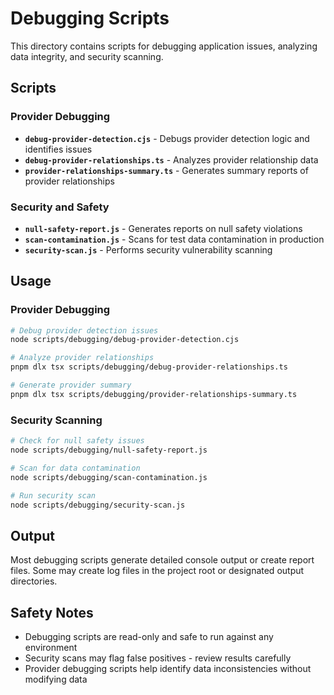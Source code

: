 # Debugging Scripts

This directory contains scripts for debugging application issues, analyzing data integrity, and security scanning.

## Scripts

### Provider Debugging
- **`debug-provider-detection.cjs`** - Debugs provider detection logic and identifies issues
- **`debug-provider-relationships.ts`** - Analyzes provider relationship data
- **`provider-relationships-summary.ts`** - Generates summary reports of provider relationships

### Security and Safety
- **`null-safety-report.js`** - Generates reports on null safety violations
- **`scan-contamination.js`** - Scans for test data contamination in production
- **`security-scan.js`** - Performs security vulnerability scanning

## Usage

### Provider Debugging
```bash
# Debug provider detection issues
node scripts/debugging/debug-provider-detection.cjs

# Analyze provider relationships
pnpm dlx tsx scripts/debugging/debug-provider-relationships.ts

# Generate provider summary
pnpm dlx tsx scripts/debugging/provider-relationships-summary.ts
```

### Security Scanning
```bash
# Check for null safety issues
node scripts/debugging/null-safety-report.js

# Scan for data contamination
node scripts/debugging/scan-contamination.js

# Run security scan
node scripts/debugging/security-scan.js
```

## Output

Most debugging scripts generate detailed console output or create report files. Some may create log files in the project root or designated output directories.

## Safety Notes

- Debugging scripts are read-only and safe to run against any environment
- Security scans may flag false positives - review results carefully
- Provider debugging scripts help identify data inconsistencies without modifying data